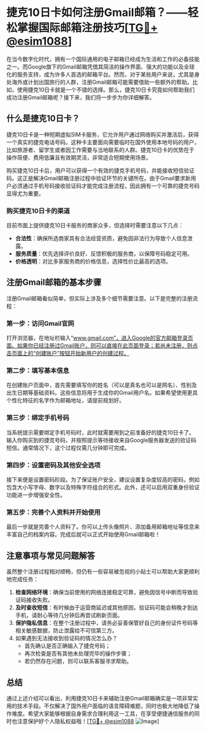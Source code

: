 # 捷克10日卡如何注册Gmail邮箱？——轻松掌握国际邮箱注册技巧[[TG💪+ @esim1088](https://t.me/s/esim1088)]

在当今数字化时代，拥有一个国际通用的电子邮箱已经成为生活和工作的必备技能之一。而Google旗下的Gmail邮箱凭借其简洁的操作界面、强大的功能以及全球化的服务支持，成为许多人首选的邮箱平台。然而，对于某些用户来说，尤其是身处海外或计划出国旅行的人群，注册Gmail邮箱可能需要借助一些额外的帮助。比如，使用捷克10日卡就是一个不错的选择。那么，捷克10日卡究竟如何帮助我们成功注册Gmail邮箱呢？接下来，我们将一步步为你详细解答。

## 什么是捷克10日卡？

捷克10日卡是一种短期虚拟SIM卡服务，它允许用户通过网络购买并激活后，获得一个真实的捷克电话号码。这种卡主要面向需要临时在国外使用本地号码的用户，比如旅游者、留学生或者因工作需要与当地联系的人群。捷克10日卡的优势在于操作简便、费用低廉且有效期灵活，非常适合短期使用场景。

购买捷克10日卡后，用户可以获得一个有效的捷克手机号码，并能接收短信验证码。这正是解决Gmail邮箱注册过程中验证环节的关键所在。由于Gmail要求新用户必须通过手机号码接收验证码才能完成注册流程，因此拥有一个可靠的捷克号码显得尤为重要。

### 购买捷克10日卡的渠道

目前市面上提供捷克10日卡服务的商家众多，但选择时需要注意以下几点：
- **合法性**：确保所选商家具有合法经营资质，避免因非法行为导致个人信息泄露。
- **服务质量**：优先选择评价良好、反馈积极的服务商，以保障号码稳定可用。
- **价格透明**：对比多家服务商的价格信息，选择性价比最高的选项。

## 注册Gmail邮箱的基本步骤

注册Gmail邮箱看似简单，但实际上涉及多个细节需要注意。以下是完整的注册流程：

### 第一步：访问Gmail官网

打开浏览器，在地址栏输入“www.gmail.com”，进入Google的官方邮箱登录页面。如果你已经注册过Gmail账户，则可以直接在此页面登录；若尚未注册，则点击页面上的“创建账户”按钮开始新用户的创建过程。

### 第二步：填写基本信息

在创建账户页面中，首先需要填写你的姓名（可以是真名也可以是网名）、性别及出生日期等基础资料。这些信息将用于生成你的Gmail用户名。如果希望使用更具个性化特征的名字作为邮箱地址，请提前规划好。

### 第三步：绑定手机号码

当系统提示需要绑定手机号码时，此时就需要用到之前准备好的捷克10日卡了。输入你购买到的捷克号码，并按照提示等待接收来自Google服务器发送的验证码短信。通常情况下，这个过程仅需几分钟即可完成。

### 第四步：设置密码及其他安全选项

接下来便是设置密码阶段。为了保证账户安全，建议设置复杂度较高的密码，例如包含大小写字母、数字以及特殊字符组合的形式。此外，还可以启用双重身份验证功能进一步增强安全性。

### 第五步：完善个人资料并开始使用

最后一步就是完善个人资料了。你可以上传头像照片、添加备用邮箱地址等信息来丰富自己的档案内容。完成后就可以正式开始使用Gmail邮箱啦！

## 注意事项与常见问题解答

虽然整个注册过程相对顺畅，但仍有一些容易被忽视的小贴士可以帮助大家更顺利地完成任务：

1. **检查网络环境**：确保当前使用的网络连接稳定可靠，避免因信号中断而导致验证码接收失败。
2. **及时查收短信**：有时候由于运营商延迟或其他原因，验证码可能会稍晚才到达手机，请耐心等待几分钟后再尝试刷新页面。
3. **保护隐私信息**：在整个注册过程中，请务必妥善保管好自己的身份证件号码等相关敏感数据，防止泄露给不可信第三方。
4. 如果遇到无法接收到验证码的情况怎么办？
   - 首先确认是否正确输入了捷克号码；
   - 再次检查是否有其他未处理完毕的操作步骤；
   - 若仍然存在问题，则可以联系客服寻求帮助。

## 总结

通过上述介绍可以看出，利用捷克10日卡来辅助注册Gmail邮箱确实是一项非常实用的技术手段。不仅解决了国外用户面临的语言障碍难题，同时也极大地降低了操作难度。希望大家能够根据自身需求合理利用这一工具，在享受便捷通信服务的同时也注意保护好个人隐私权益哦！[[TG💪+ @esim1088](https://t.me/s/esim1088) ![Image](https://i.postimg.cc/4NQfJmqS/Snipaste-2025-05-13-00-14-12.png)]